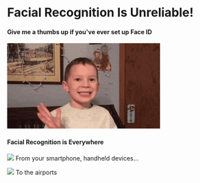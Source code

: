 # Facial Recognition Is Unreliable!

#### Give me a thumbs up if you've ever set up Face ID
![](https://github.com/jtrinh21/FACEBULOUS/blob/master/200_d.gif)







#### Facial Recognition is Everywhere

![](https://d1sr9z1pdl3mb7.cloudfront.net/wp-content/uploads/2018/07/17142139/apple-face-id.jpg)
From your smartphone, handheld devices...

![](https://www.thalesgroup.com/sites/default/files/gemalto/face-tracking-renditionid-1.jpg)
To the airports


